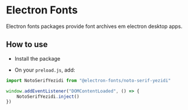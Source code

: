 # Electron Fonts

Electron fonts packages provide font archives em electron desktop apps.

## How to use

* Install the package

* On your `preload.js`, add:

```ts
import NotoSerifYezidi from "@electron-fonts/noto-serif-yezidi"

window.addEventListener("DOMContentLoaded", () => {
    NotoSerifYezidi.inject()
})
```